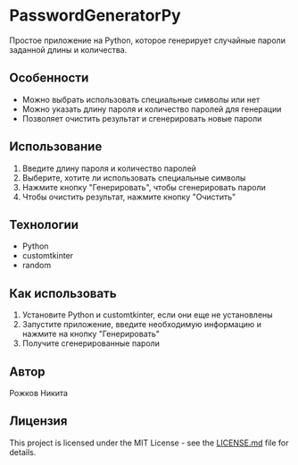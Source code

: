 # PasswordGeneratorPy

Простое приложение на Python, которое генерирует случайные пароли заданной длины и количества. 

## Особенности
- Можно выбрать использовать специальные символы или нет
- Можно указать длину пароля и количество паролей для генерации
- Позволяет очистить результат и сгенерировать новые пароли

## Использование
1. Введите длину пароля и количество паролей
2. Выберите, хотите ли использовать специальные символы
3. Нажмите кнопку "Генерировать", чтобы сгенерировать пароли
4. Чтобы очистить результат, нажмите кнопку "Очистить"

## Технологии
- Python
- customtkinter
- random

## Как использовать
1. Установите Python и customtkinter, если они еще не установлены
2. Запустите приложение, введите необходимую информацию и нажмите на кнопку "Генерировать"
3. Получите сгенерированные пароли

## Автор
Рожков Никита

## Лицензия
This project is licensed under the MIT License - see the [LICENSE.md](LICENSE.md) file for details.
